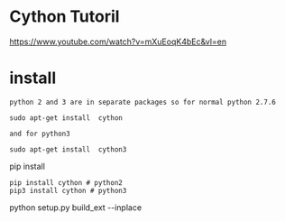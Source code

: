 # Cython Tutoril
https://www.youtube.com/watch?v=mXuEoqK4bEc&vl=en
# install
```
python 2 and 3 are in separate packages so for normal python 2.7.6

sudo apt-get install  cython

and for python3

sudo apt-get install  cython3
```
pip install
```
pip install cython # python2
pip3 install cython # python3

```
python setup.py build_ext --inplace
